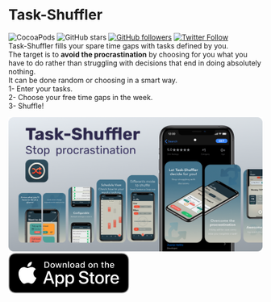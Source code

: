 # Task-Shuffler
![CocoaPods](https://img.shields.io/cocoapods/p/EasyNotificationBadge.svg) 
![GitHub stars](https://img.shields.io/github/stars/juanjovn/Task-Shuffler?style=social) 
[![GitHub followers](https://img.shields.io/github/followers/juanjovn.svg?style=social&label=Follow&maxAge=2592000)](https://github.com/juanjovn?tab=followers) 
[![Twitter Follow](https://img.shields.io/twitter/follow/juanjovn?style=social)](https://twitter.com/juanjovn)  
Task-Shuffler fills your spare time gaps with tasks defined by you.  
The target is to __avoid the procrastination__ by choosing for you what you have to do rather than struggling with decisions that end in doing absolutely nothing.  
It can be done random or choosing in a smart way.  
1- Enter your tasks.  
2- Choose your free time gaps in the week.  
3- Shuffle!  

[![](covergithub_radius.png)](https://apps.apple.com/us/app/task-shuffler/id1552752499)  
[![](appstorelogo.png)](https://apps.apple.com/us/app/task-shuffler/id1552752499)
